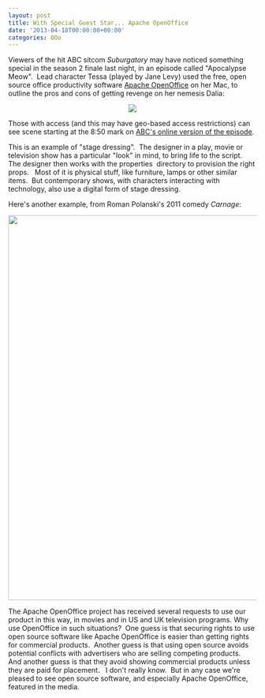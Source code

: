 ```yaml
---
layout: post
title: With Special Guest Star... Apache OpenOffice
date: '2013-04-18T00:00:00+00:00'
categories: OOo
---
```

<p align="left">Viewers of the hit ABC sitcom <i>Suburgatory </i>may have noticed something special in the season 2 finale last night, in an episode called &quot;Apocalypse Meow&quot;.&nbsp; Lead character Tessa (played by Jane Levy) used the free, open source office productivity software <a href="http://www.openoffice.org/">Apache OpenOffice</a> on her Mac, to outline the pros and cons of getting revenge on her nemesis Dalia:<br /></p> 
  <p align="center"><img src="https://blogs.apache.org/OOo/mediaresource/c285d614-9d4f-4c85-88ba-6b701074f8e4?" /></p> 
  <p align="left"> </p> 
  <p>Those with access (and this may have geo-based access restrictions) can see scene starting at the 8:50 mark on <a href="http://abc.go.com/watch/suburgatory/SH55126593/VDKA0_2durzflg/apocalypse-meow">ABC's online version of the episode</a>. </p> 
  <p>This is an example of &quot;stage dressing&quot;.&nbsp; The designer in a play, movie or television show has a particular &quot;look&quot; in mind, to bring life to the script.&nbsp; The designer then works with the properties&nbsp; directory to provision the right props.&nbsp;&nbsp; Most of it is physical stuff, like furniture, lamps or other similar items.&nbsp; But contemporary shows, with characters interacting with technology, also use a digital form of stage dressing.&nbsp; </p> 
  <p>Here's another example, from Roman Polanski's 2011 comedy <i>Carnage</i>:</p> 
  <p> </p> 
  <p align="center"><img width="781" src="https://blogs.apache.org/OOo/mediaresource/4137e1f9-24a2-4374-b75c-9591da81f4e6" /><br /></p> 
  <p> </p> 
  <p> </p> 
  <p> </p> 
  <p> </p> 
  <p> </p> 
  <p>The Apache OpenOffice project has received several requests to use our 
product in this way, in movies and in US and UK television programs. Why use OpenOffice in such situations?&nbsp; One guess is that securing rights to use open source software like Apache OpenOffice is easier than getting rights for commercial products.&nbsp; Another guess is that using open source avoids potential conflicts with advertisers who are selling competing products.&nbsp; And another guess is that they avoid showing commercial products unless they are paid for placement.&nbsp;&nbsp; I don't really know.&nbsp; But in any case we're pleased to see open source software, and especially Apache OpenOffice, featured in the media. <br /></p> 
  <p> </p> 
  <p><br /></p> 
  <p> </p>
